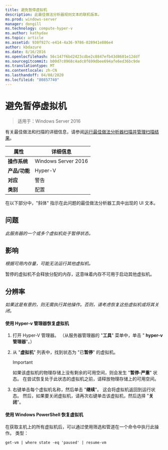 ```yaml
---
title: 避免暂停虚拟机
description: 此最佳做法分析器规则文本的联机版本。
ms.prod: windows-server
manager: dongill
ms.technology: compute-hyper-v
ms.author: kathydav
ms.topic: article
ms.assetid: 930f927c-e414-4a36-9786-028941e886e4
author: kbdazure
ms.date: 8/16/2016
ms.openlocfilehash: 56c147f6bd2423cdbe2c8847efb43d8601e12ddf
ms.sourcegitcommit: b00d7c8968c4adc8f699dbee694afe6ed36bc9de
ms.translationtype: MT
ms.contentlocale: zh-CN
ms.lasthandoff: 04/08/2020
ms.locfileid: "80857740"
---
```

# <a name="avoid-pausing-a-virtual-machine"></a>避免暂停虚拟机

>适用于：Windows Server 2016

有关最佳做法和扫描的详细信息，请参阅[运行最佳做法分析器扫描并管理扫描结果](https://go.microsoft.com/fwlink/p/?LinkID=223177)。
  
|属性|详细信息|  
|-|-|  
|**操作系统**|Windows Server 2016|  
|**产品/功能**|Hyper-V|  
|**对应**|警告|  
|**类别**|配置|  

在以下部分中，"斜体" 指示在此问题的最佳做法分析器工具中出现的 UI 文本。

## <a name="issue"></a>问题  
  
*此服务器的一个或多个虚拟机处于暂停状态。*  
  
## <a name="impact"></a>影响  
  
*根据可用内存量，可能无法运行其他虚拟机。*  
  
暂停的虚拟机不会释放分配的内存，这意味着内存不可用于启动其他虚拟机。  
  
## <a name="resolution"></a>分辨率  
  
*如果这是有意的，则无需执行其他操作。否则，请考虑恢复这些虚拟机或将其关闭。*  
  
#### <a name="use-hyper-v-manager-to-resume-the-virtual-machine"></a>使用 Hyper-v 管理器恢复虚拟机  
  
1.  打开 Hyper-V 管理器。 （从服务器管理器的 "**工具**" 菜单中，单击 " **hyper-v 管理器**"。）  
  
2.  从 "**虚拟机**" 列表中，找到状态为 "已**暂停**" 的虚拟机。  
  
    > [!IMPORTANT]  
    > 如果该虚拟机的物理存储上没有剩余的可用空间，则会发生 "**暂停-严重**" 状态。 在尝试恢复处于此状态的虚拟机之前，请释放物理存储上的可用空间。  
  
3.  右键单击每个虚拟机名称，然后单击 "**继续**"。 这会将虚拟机返回到运行状态。 然后，如果要关闭虚拟机，请再次右键单击该虚拟机，然后选择 "**关闭**"。  
  
#### <a name="use-windows-powershell-to-resume-the-virtual-machine"></a>使用 Windows PowerShell 恢复虚拟机  
  
在获取主机上的所有虚拟机后，可以通过使用筛选和管道在一个命令中执行此操作。 类型：  
  
```  
get-vm | where state -eq 'paused' | resume-vm  
```  
  


